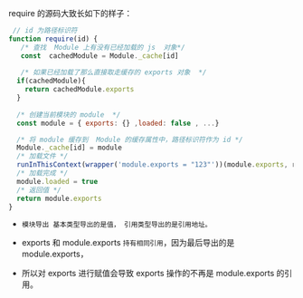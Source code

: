 require 的源码大致长如下的样子：
```javascript
 // id 为路径标识符
function require(id) {
   /* 查找  Module 上有没有已经加载的 js  对象*/
   const  cachedModule = Module._cache[id]
   
   /* 如果已经加载了那么直接取走缓存的 exports 对象  */
  if(cachedModule){
    return cachedModule.exports
  }
 
  /* 创建当前模块的 module  */
  const module = { exports: {} ,loaded: false , ...}

  /* 将 module 缓存到  Module 的缓存属性中，路径标识符作为 id */  
  Module._cache[id] = module
  /* 加载文件 */
  runInThisContext(wrapper('module.exports = "123"'))(module.exports, require, module, __filename, __dirname)
  /* 加载完成 */
  module.loaded = true 
  /* 返回值 */
  return module.exports
}
```
* `模块导出 基本类型导出的是值， 引用类型导出的是引用地址。`

* exports 和 module.exports `持有相同引用`，因为最后导出的是 module.exports， 
* 所以对 exports 进行赋值会导致 exports 操作的不再是 module.exports 的引用。

